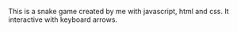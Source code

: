This is a snake game created by me with javascript, html and css.
It interactive with keyboard arrows.